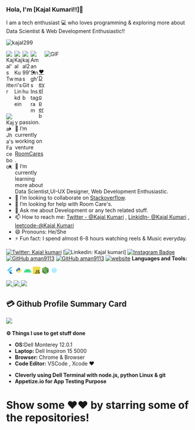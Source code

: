 ### Hola, I'm [Kajal Kumari!!]👋
I am a tech enthusiast 💻 who loves programming & exploring more about Data Scientist & Web Development Enthusiastic!!
<p align="left">
<img src="https://komarev.com/ghpvc/?username=kajal299&label=Profile views&color=green&style=plastic" alt="kajal299" /> 
</p>
</a><img align="right" alt="GIF" src="https://camo.githubusercontent.com/992babdffd8c74a1502de375fbdf7e4d54773242/68747470733a2f2f6d656469612e67697068792e636f6d2f6d656469612f53576f536b4e36447854737a71494b4571762f67697068792e676966" width="400" height="355" />
</a>


<a href="https://twitter.com/jhak92160">
  <img align="left" alt="Kajal's Twitter" width="22px" src="https://cdn.jsdelivr.net/npm/simple-icons@v3/icons/twitter.svg" />
</a>
<a href="https://www.linkedin.com/in/kajal-kumari-203371248/">
  <img align="left" alt="Kajal Kumari's Linkdein" width="22px" src="https://cdn.jsdelivr.net/npm/simple-icons@v3/icons/linkedin.svg" />
</a>
<a href="https://github.com/kajal299">
  <img align="left" alt="kajal299's Github" width="22px" src="https://cdn.jsdelivr.net/npm/simple-icons@v3/icons/github.svg" />
</a>
<a href="https://www.instagram.com/__amansingh__0008/">
  <img align="left" alt="Aman Singh's Instagram" width="22px" src="https://cdn.jsdelivr.net/npm/simple-icons@v3/icons/instagram.svg" />
</a>
<a href="https://www.facebook.com/profile.php?id=100040742798116">
  <img align="left" alt="Kajal Jha's Facebook" width="22px" src="https://cdn.jsdelivr.net/npm/simple-icons@v3/icons/facebook.svg" />

	

<br/>
<br/>


- ❤️ [Developer](https://github.com/kajal299) by passion. 
- 🔭 I’m currently working on venture [RoomCares](https://www.facebook.com/roomcares/).
- 🌱 I’m currently learning more about Data Scientist,UI-UX Designer, Web Development Enthusiastic.
- 👯 I’m looking to collaborate on [Stackoverflow](https://stackoverflow.com/users/18575240/aman-singh).
- 🤔 I’m looking for help with Room Care's.
- 💬 Ask me about Development or any tech related stuff.
- 📫 How to reach me: [Twitter - @Kajal Kumari](https://twitter.com/jhak92160) , [LinkidIn- @Kajal Kumari](https://www.linkedin.com/in/kajal-kumari-203371248/) , [leetcode-@Kajal Kumari](https://leetcode.com/aman9113/)
- 😄 Pronouns: He/She   
- ⚡ Fun fact: I spend almost 6-8 hours watching reels & Music everyday.        
           
 
[![Twitter: Kajal kumari](https://img.shields.io/twitter/follow/AamanSingh?style=social)](https://twitter.com/Aaman0008)
[![Linkedin: Kajal kumari](https://img.shields.io/badge/-amansingh-blue?style=flat-square&logo=Linkedin&logoColor=white&link=https://www.linkedin.com/in/aman-singh-484549202//)]
[![Instagram Badge](https://img.shields.io/badge/-Instagram-e4405f?style=flat-square&logo=Instagram&logoColor=white)](https://www.instagram.com/__amansingh__0008/) 
[![GitHub aman9113](https://img.shields.io/github/followers/aman9113?label=follow&style=social)](https://github.com/aman9113)
[![GitHub aman9113](https://img.shields.io/github/followers/aman9113?label=follow&style=social)](https://github.com/aman9113)
[![website](https://img.shields.io/badge/Portfolio-aman.tech-2648ff?style=flat-square&logo=google-chrome)](
https://aman9113.github.io/portfolio_website/) 
**Languages and Tools:**  

<code><img height="20" src="https://raw.githubusercontent.com/github/explore/80688e429a7d4ef2fca1e82350fe8e3517d3494d/topics/flutter/flutter.png"></code>
<code><img height="20" src="https://raw.githubusercontent.com/github/explore/80688e429a7d4ef2fca1e82350fe8e3517d3494d/topics/python/python.png"></code>
<code><img height="20" src="https://raw.githubusercontent.com/github/explore/80688e429a7d4ef2fca1e82350fe8e3517d3494d/topics/android/android.png"></code>
<code><img height="20" src="https://raw.githubusercontent.com/github/explore/80688e429a7d4ef2fca1e82350fe8e3517d3494d/topics/javascript/javascript.png"></code>
<code><img height="20" src="https://raw.githubusercontent.com/github/explore/80688e429a7d4ef2fca1e82350fe8e3517d3494d/topics/nodejs/nodejs.png"></code>
<code><img height="20" src="https://raw.githubusercontent.com/github/explore/80688e429a7d4ef2fca1e82350fe8e3517d3494d/topics/react/react.png"></code>   

<a href="https://github.com/aman9113">
<img height="114em"src="https://github-readme-stats.vercel.app/api?username=aman9113&show_icons=true&theme=algolia&include_all_commits=true&count_private=true"/>

<img height="114em" src="https://github-readme-stats-eight-theta.vercel.app/api/top-langs/?username=aman9113&layout=compact&langs_count=6&theme=algolia"/>
<img height="114em" src="https://github-readme-streak-stats.herokuapp.com/?user=aman9113&show_icons=true&locale=en&layout=compact&theme=algolia&line_height=0"/>
</a>

## 💳 Github Profile Summary Card
<p align="fitscreen">
  <img height= "237 em" src="https://github-profile-summary-cards.vercel.app/api/cards/profile-details?username=aman9113&theme=vue"/>
</p>


<b>⚙️ Things I use to get stuff done</b></summary>
  	<ul>
  	    <li><b>OS:</b>Dell Monterey 12.0.1</li>
	    <li><b>Laptop: </b> Dell Inspiron 15 5000</li>
  	    <li><b>Browser: </b>Chrome & Browser</li>
	    <li><b>Code Editor:</b> VSCode , Xcode ❤
 </li>
            <li><b>Cleverly using Dell Terminal with node.js, python Linux & git</li>
		<li><b>Appetize.io for App Testing Purpose </li>
	</ul>	

<div align="centre">
	

# Show some ❤❤ by starring some of the repositories!





</div>
   
